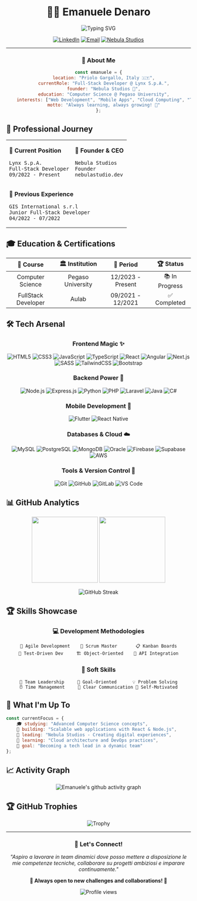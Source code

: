 <div align="center">

# 👨‍💻 Emanuele Denaro

<img src="https://readme-typing-svg.herokuapp.com?font=Fira+Code&weight=600&size=28&pause=1000&color=00D8FF&center=true&vCenter=true&width=600&lines=Full-Stack+Developer;React+%7C+Node.js+%7C+Flutter;Always+Learning+New+Technologies!" alt="Typing SVG" />

[![LinkedIn](https://img.shields.io/badge/-LinkedIn-0077B5?style=for-the-badge&logo=linkedin&logoColor=white)](https://www.linkedin.com/in/emanuele-denaro/)
[![Email](https://img.shields.io/badge/-Gmail-D14836?style=for-the-badge&logo=gmail&logoColor=white)](mailto:seriumbusiness@gmail.com)
[![Nebula Studios](https://img.shields.io/badge/-Nebula%20Studios-6C5CE7?style=for-the-badge&logo=rocket&logoColor=white)](https://www.nebulastudio.dev/)

---

### 🚀 About Me

```javascript
const emanuele = {
    location: "Priolo Gargallo, Italy 🇮🇹",
    currentRole: "Full-Stack Developer @ Lynx S.p.A.",
    founder: "Nebula Studios 🌌",
    education: "Computer Science @ Pegaso University",
    interests: ["Web Development", "Mobile Apps", "Cloud Computing", "Team Leadership"],
    motto: "Always learning, always growing! 🌱"
};
```

</div>

## 💼 Professional Journey

<table>
<tr>
<td>

**🏢 Current Position**
```
Lynx S.p.A.
Full-Stack Developer
09/2022 - Present
```

</td>
<td>

**🌌 Founder & CEO**
```
Nebula Studios
Founder
nebulastudio.dev
```

</td>
</tr>
<tr>
<td colspan="2">

**🔧 Previous Experience**
```
GIS International s.r.l
Junior Full-Stack Developer
04/2022 - 07/2022
```

</td>
</tr>
</table>

## 🎓 Education & Certifications

<div align="center">

| 🎯 **Course** | 🏛️ **Institution** | 📅 **Period** | 🏆 **Status** |
|:-------------:|:------------------:|:--------------:|:--------------:|
| Computer Science | Pegaso University | 12/2023 - Present | 📚 In Progress |
| FullStack Developer | Aulab | 09/2021 - 12/2021 | ✅ Completed |

</div>

## 🛠️ Tech Arsenal

<div align="center">

### Frontend Magic ✨
![HTML5](https://img.shields.io/badge/HTML5-E34F26?style=for-the-badge&logo=html5&logoColor=white)
![CSS3](https://img.shields.io/badge/CSS3-1572B6?style=for-the-badge&logo=css3&logoColor=white)
![JavaScript](https://img.shields.io/badge/JavaScript-F7DF1E?style=for-the-badge&logo=javascript&logoColor=black)
![TypeScript](https://img.shields.io/badge/TypeScript-007ACC?style=for-the-badge&logo=typescript&logoColor=white)
![React](https://img.shields.io/badge/React-20232A?style=for-the-badge&logo=react&logoColor=61DAFB)
![Angular](https://img.shields.io/badge/Angular-DD0031?style=for-the-badge&logo=angular&logoColor=white)
![Next.js](https://img.shields.io/badge/Next.js-000000?style=for-the-badge&logo=nextdotjs&logoColor=white)
![SASS](https://img.shields.io/badge/SASS-hotpink.svg?style=for-the-badge&logo=SASS&logoColor=white)
![TailwindCSS](https://img.shields.io/badge/Tailwind_CSS-38B2AC?style=for-the-badge&logo=tailwind-css&logoColor=white)
![Bootstrap](https://img.shields.io/badge/Bootstrap-563D7C?style=for-the-badge&logo=bootstrap&logoColor=white)

### Backend Power 💪
![Node.js](https://img.shields.io/badge/Node.js-43853D?style=for-the-badge&logo=node.js&logoColor=white)
![Express.js](https://img.shields.io/badge/Express.js-404D59?style=for-the-badge)
![Python](https://img.shields.io/badge/Python-3776AB?style=for-the-badge&logo=python&logoColor=white)
![PHP](https://img.shields.io/badge/PHP-777BB4?style=for-the-badge&logo=php&logoColor=white)
![Laravel](https://img.shields.io/badge/Laravel-FF2D20?style=for-the-badge&logo=laravel&logoColor=white)
![Java](https://img.shields.io/badge/Java-ED8B00?style=for-the-badge&logo=java&logoColor=white)
![C#](https://img.shields.io/badge/C%23-239120?style=for-the-badge&logo=c-sharp&logoColor=white)

### Mobile Development 📱
![Flutter](https://img.shields.io/badge/Flutter-02569B?style=for-the-badge&logo=flutter&logoColor=white)
![React Native](https://img.shields.io/badge/React_Native-20232A?style=for-the-badge&logo=react&logoColor=61DAFB)

### Databases & Cloud ☁️
![MySQL](https://img.shields.io/badge/MySQL-00000F?style=for-the-badge&logo=mysql&logoColor=white)
![PostgreSQL](https://img.shields.io/badge/PostgreSQL-316192?style=for-the-badge&logo=postgresql&logoColor=white)
![MongoDB](https://img.shields.io/badge/MongoDB-4EA94B?style=for-the-badge&logo=mongodb&logoColor=white)
![Oracle](https://img.shields.io/badge/Oracle-F80000?style=for-the-badge&logo=oracle&logoColor=white)
![Firebase](https://img.shields.io/badge/Firebase-039BE5?style=for-the-badge&logo=Firebase&logoColor=white)
![Supabase](https://img.shields.io/badge/Supabase-3ECF8E?style=for-the-badge&logo=supabase&logoColor=white)
![AWS](https://img.shields.io/badge/Amazon_AWS-232F3E?style=for-the-badge&logo=amazon-aws&logoColor=white)

### Tools & Version Control 🔧
![Git](https://img.shields.io/badge/GIT-E44C30?style=for-the-badge&logo=git&logoColor=white)
![GitHub](https://img.shields.io/badge/GitHub-100000?style=for-the-badge&logo=github&logoColor=white)
![GitLab](https://img.shields.io/badge/GitLab-330F63?style=for-the-badge&logo=gitlab&logoColor=white)
![VS Code](https://img.shields.io/badge/Visual_Studio_Code-0078D4?style=for-the-badge&logo=visual%20studio%20code&logoColor=white)

</div>

## 📊 GitHub Analytics

<div align="center">

<img height="180em" src="https://github-readme-stats.vercel.app/api?username=tuo-username&show_icons=true&theme=tokyonight&include_all_commits=true&count_private=true"/>
<img height="180em" src="https://github-readme-stats.vercel.app/api/top-langs/?username=tuo-username&layout=compact&langs_count=8&theme=tokyonight"/>

</div>

<div align="center">

![GitHub Streak](https://github-readme-streak-stats.herokuapp.com/?user=tuo-username&theme=tokyonight)

</div>

## 🏆 Skills Showcase

<div align="center">

### 💻 Development Methodologies
```
🔄 Agile Development    🎯 Scrum Master       📋 Kanban Boards
🧪 Test-Driven Dev     🏗️ Object-Oriented    🔗 API Integration
```

### 🤝 Soft Skills
```
👥 Team Leadership     🎯 Goal-Oriented      💡 Problem Solving
⏰ Time Management     📢 Clear Communication 🚀 Self-Motivated
```

</div>

## 🌟 What I'm Up To

```javascript
const currentFocus = {
    🎓 studying: "Advanced Computer Science concepts",
    🔨 building: "Scalable web applications with React & Node.js",
    🌌 leading: "Nebula Studios - Creating digital experiences",
    🌱 learning: "Cloud architecture and DevOps practices",
    🎯 goal: "Becoming a tech lead in a dynamic team"
};
```

## 📈 Activity Graph

<div align="center">

![Emanuele's github activity graph](https://github-readme-activity-graph.vercel.app/graph?username=tuo-username&theme=tokyo-night)

</div>

## 🏆 GitHub Trophies

<div align="center">

![Trophy](https://github-profile-trophy.vercel.app/?username=tuo-username&theme=tokyonight&no-frame=false&no-bg=true&margin-w=4)

</div>

---

<div align="center">

### 💬 Let's Connect!

*"Aspiro a lavorare in team dinamici dove posso mettere a disposizione le mie competenze tecniche, collaborare su progetti ambiziosi e imparare continuamente."*

**🌟 Always open to new challenges and collaborations! 🌟**

<img src="https://komarev.com/ghpvc/?username=tuo-username&label=Profile%20views&color=0e75b6&style=flat" alt="Profile views" />

</div>
